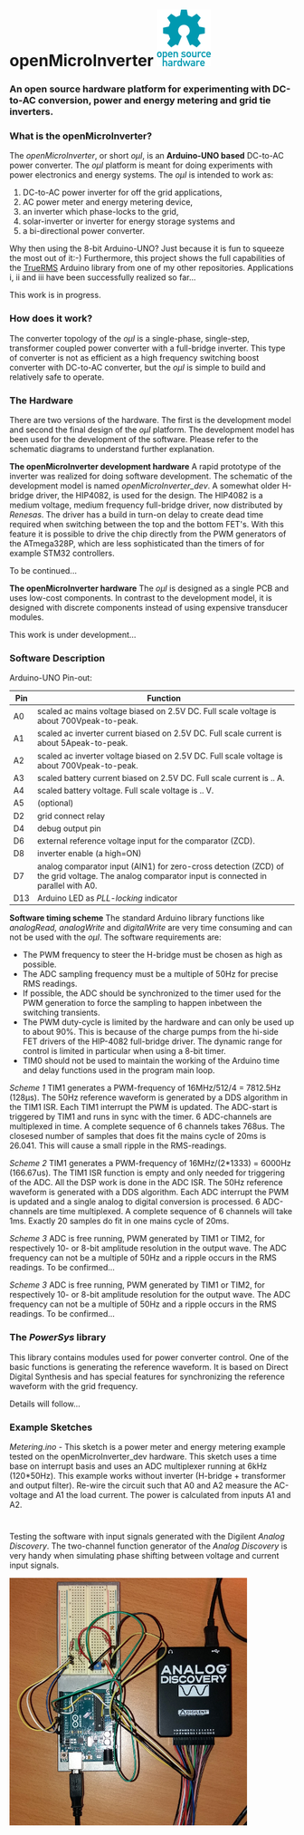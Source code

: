 # openMicroInverter ![ Fig. 0.](figures/oshw-logo-100-px.png  "oshw logo.")
### An open source hardware platform for experimenting with DC-to-AC conversion, power and energy metering and grid tie inverters.

### What is the openMicroInverter?
The *openMicroInverter*, or short *oμI*, is an **Arduino-UNO based** DC-to-AC power converter. The *oμI* platform is meant for doing experiments with power electronics and energy systems. The *oμI* is intended to work as:

1. DC-to-AC power inverter for off the grid applications,
2. AC power meter and energy metering device,
3. an inverter which phase-locks to the grid,
4. solar-inverter or inverter for energy storage systems and
5. a bi-directional power converter.

Why then using the 8-bit Arduino-UNO? Just because it is fun to squeeze the most out of it:-) Furthermore, this project shows the full capabilities of the [TrueRMS](https://github.com/MartinStokroos/TrueRMS) Arduino library from one of my other repositories. Applications i, ii and iii have been successfully realized so far...

This work is in progress.

### How does it work?
The converter topology of the *oμI* is a single-phase, single-step, transformer coupled power converter with a full-bridge inverter. This type of converter is not as efficient as a high frequency switching boost converter with DC-to-AC converter, but the *oμI* is simple to build and relatively safe to operate.

### The Hardware
There are two versions of the hardware. The first is the development model and second the final design of the *oμI* platform. The development model has been used for the development of the software. Please refer to the schematic diagrams to understand further explanation.

**The openMicroInverter development hardware**
A rapid prototype of the inverter was realized for doing software development. The schematic of the development model is named *openMicroInverter_dev*.
A somewhat older H-bridge driver, the HIP4082, is used for the design. The HIP4082 is a medium voltage, medium frequency full-bridge driver, now distributed by *Renesas*. The driver has a build in turn-on delay to create dead time required when switching between the top and the bottom FET's. With this feature it is possible to drive the chip directly from the PWM generators of the ATmega328P, which are less sophisticated than the timers of for example STM32 controllers.

To be continued...

**The openMicroInverter hardware**
The *oμI* is designed as a single PCB and uses low-cost components. In contrast to the development model, it is designed with discrete components instead of using expensive transducer modules.
 
This work is under development...

### Software Description
Arduino-UNO Pin-out:

Pin | Function
--- | --------
A0 | scaled ac mains voltage biased on 2.5V DC. Full scale voltage is about 700Vpeak-to-peak.
A1 | scaled ac inverter current biased on 2.5V DC. Full scale current is about 5Apeak-to-peak.
A2 | scaled ac inverter voltage biased on 2.5V DC. Full scale voltage is about 700Vpeak-to-peak.
A3 | scaled battery current biased on 2.5V DC. Full scale current is .. A.
A4 | scaled battery voltage. Full scale voltage is .. V.
A5 | (optional)
D2 | grid connect relay
D4 | debug output pin
D6 | external reference voltage input for the comparator (ZCD).
D8 | inverter enable (a high=ON)
D7 | analog comparator input (AIN1) for zero-cross detection (ZCD) of the grid voltage. The analog comparator input is connected in parallel with A0.
D13 | Arduino LED as *PLL-locking* indicator

**Software timing scheme**
The standard Arduino library functions like *analogRead, analogWrite* and *digitalWrite* are very time consuming and can not be used with the *oμI*. The software requirements are:

* The PWM frequency to steer the H-bridge must be chosen as high as possible.
* The ADC sampling frequency must be a multiple of 50Hz for precise RMS readings.
* If possible, the ADC should be synchronized to the timer used for the PWM generation to force the sampling to happen inbetween the switching transients.
* The PWM duty-cycle is limited by the hardware and can only be used up to about 90%. This is because of the charge pumps from the hi-side FET drivers of the HIP-4082 full-bridge driver. The dynamic range for control is limited in particular when using a 8-bit timer.
* TIM0 should not be used to maintain the working of the Arduino time and delay functions used in the program main loop.

*Scheme 1*
TIM1 generates a PWM-frequency of 16MHz/512/4 = 7812.5Hz (128μs). The 50Hz reference waveform is generated by a DDS algorithm in the TIM1 ISR. Each TIM1 interrupt the PWM is updated. The ADC-start is triggered by TIM1 and runs in sync with the timer. 6 ADC-channels are multiplexed in time. A complete sequence of 6 channels takes 768us. The closesed number of samples that does fit the mains cycle of 20ms is 26.041. This will cause a small ripple in the RMS-readings.

*Scheme 2*
TIM1 generates a PWM-frequency of 16MHz/(2*1333) = 6000Hz (166.67us). The TIM1 ISR function is empty and only needed for triggering of the ADC. All the DSP work is done in the ADC ISR.
The 50Hz reference waveform is generated with a DDS algorithm. Each ADC interrupt the PWM is updated and a single analog to digital conversion is processed. 6 ADC-channels are time multiplexed. A complete sequence of 6 channels will take 1ms. Exactly 20 samples do fit in one mains cycle of 20ms.

*Scheme 3*
ADC is free running, PWM generated by TIM1 or TIM2, for respectively 10- or 8-bit amplitude resolution in the output wave. The ADC frequency can not be a multiple of 50Hz and a ripple occurs in the RMS readings. To be confirmed...

*Scheme 3*
ADC is free running, PWM generated by TIM1 or TIM2, for respectively 10- or 8-bit amplitude resolution for the output wave. The ADC frequency can not be a multiple of 50Hz and a ripple occurs in the RMS readings. To be confirmed...

### The *PowerSys* library
This library contains modules used for power converter control. One of the basic functions is generating the reference waveform. It is based on Direct Digital Synthesis and has special features for synchronizing the reference waveform with the grid frequency.

Details will follow...

### Example Sketches
*Metering.ino* - This sketch is a power meter and energy metering example tested on the openMicroInverter_dev hardware.
This sketch uses a time base on interrupt basis and uses an ADC multiplexer running at 6kHz (120*50Hz). This example works without inverter (H-bridge + transformer and output filter). Re-wire the circuit such that A0 and A2 measure the AC-voltage and A1 the load current. The power is calculated from inputs A1 and A2.

#

Testing the software with input signals generated with the Digilent *Analog Discovery*.
The two-channel function generator of the *Analog Discovery* is very handy when simulating phase shifting between voltage and current input signals.

![ ](figures/AnalogDiscovery.jpg  "Testing with the Analog Discovery.")
